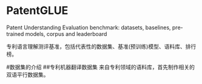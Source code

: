 # PatentGLUE
Patent Understanding Evaluation benchmark: datasets, baselines, pre-trained models, corpus and leaderboard

专利语言理解测评基准，包括代表性的数据集、基准(预训练)模型、语料库、排行榜。

#数据集的介绍
##专利机器翻译数据集
   来自专利领域的语料库，首先制作相关的双语平行数据集。
